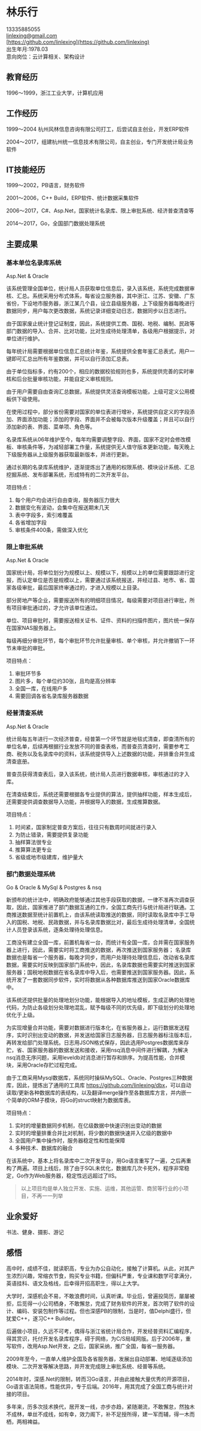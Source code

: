 林乐行
===========
13335885055  
linlexing@gmail.com  
[https://github.com/linlexing](https://github.com/linlexing)  
出生年月:1978.03  
意向岗位：云计算相关、架构设计  

教育经历
-------------
1996～1999，浙江工业大学，计算机应用

工作经历
-------------
1999～2004 杭州风林信息咨询有限公司打工，后尝试自主创业，开发ERP软件

2004～2017，组建杭州统一信息技术有限公司，自主创业，专门开发统计局业务软件

IT技能经历
-------------
1999～2002，PB语言，财务软件

2001～2006，C++ Build，ERP软件、统计数据采集软件

2006～2017，C#、Asp.Net，国家统计名录库、限上审批系统、经济普查清查等

2014～2017，Go，全国部门数据处理系统

主要成果
-------------
### 基本单位名录库系统 ###

Asp.Net & Oracle

该系统管理全国单位，统计局人员获取单位信息后，录入该系统，系统完成数据审核、汇总。系统采用分布式体系，每省设立服务器，其中浙江、江苏、安徽、广东省份，下设地市服务器，浙江某几个县，设立县级服务器，上下级服务器每晚进行数据同步，用户每次更改数据，系统记录详细变动日志，数据同步以日志进行。

由于国家废止统计登记证制度，因此，系统提供工商、国税、地税、编制、民政等部门数据的导入、合并、比对功能，比对生成待处理清单，各级用户根据提示，对单位进行维护。

每年统计局需要根据单位信息汇总统计年鉴，系统提供全套年鉴汇总表式，用户一键即可汇总出所有年鉴数据，并可以自行添加汇总表。

由于单位指标多，约有200个，相应的数据校验规则也多，系统提供完善的实时审核和后台批量审核功能，并能自定义审核规则。

由于用户需要自由查询汇总数据，系统提供灵活查询模板功能，上级可定义公用模板供下级使用。

在使用过程中，部分省份需要对国家的单位表进行增补，系统提供自定义的字段添加、界面添加功能；添加的字段、界面并不会被每次版本升级覆盖；并且可以自行添加新的表、界面、菜单项、角色等。

名录库系统从06年维护至今，每年均需要调整字段、界面，国家不定时会修改模板、审核条件等，为减轻部署工作量，系统提供无人值守版本更新功能，每天晚上下级服务器从上级服务器获取最新版本，并进行更新。

通过长期的名录库系统维护，逐渐提炼出了通用的权限系统、模块设计系统、汇总挖掘系统、发布部署系统，形成特有的二次开发平台。

项目特点：

1. 每个用户均会进行自由查询，服务器压力很大
2. 数据变化有波动，会集中在报送期末几天
3. 表中字段多，索引难覆盖
4. 各省增加字段
5. 审核条件400条，需做深入优化

### 限上审批系统 ###

Asp.Net & Oracle

国家统计局，将单位划分为规模以上、规模以下，规模以上的单位需要跟踪进行定报，而认定单位是否是规模以上，需要通过该系统报送，并经过县、地市、省、国家各级审批，最后国家终审通过的，才进入规模以上目录。

部分房地产等企业，需要报送所有的明细项目情况，每级需要对项目进行审批，所有项目审批通过的，才允许该单位通过。

单位、项目审批时，需要报送相关证书、证件、资料的扫描件图片，图片统一保存在国家NAS服务器上。

每级再细分审批环节，每个审批环节允许批量审核、单个审核，并允许撤销下一环节未审批的审批。

项目特点：

1. 审批环节多
2. 图片多，每个单位约30张，且均是高分辨率
3. 全国一库，在线用户多
4. 需要回调各省名录库服务器数据

### 经普清查系统 ###

Asp.Net & Oracle

统计局每五年进行一次经济普查，经普第一个环节就是地毯式清查，即查清所有的单位名单，后续再根据行业发放不同的普查表格，而普查员清查时，需要参考工商、税务以及名录库中的资料，该系统提供导入上述数据的功能，并排重合并生成清查底册。

普查员获得清查表后，录入该系统，统计局人员进行数据审核，审核通过的才入库。

在清查结束后，系统还需要根据各专业提供的算法，提供抽样功能，样本生成后，还需要提供调查数据导入功能，并根据导入的数据，生成推算数据。

项目特点：

1. 时间紧，国家制定普查方案后，往往只有数周时间就进行录入
2. 为防止错录，需要提供复录功能
3. 抽样算法很专业
4. 推算算法更专业
5. 省级或地市级建库，维护量大

### 部门数据处理系统 ###

Go & Oracle & MySql & Postgres & nsq

新颁布的统计法中，明确政府能够通过其他手段获取的数据，一律不准再次调查获取，因此，国家推进了部门数据互通的工作，全国工商先行与统计局进行联通。工商推送数据至统计前置机上，由该系统读取推送的数据，同时读取名录库中手工导入的国税、地税、民政数据，并与名录库数据比对，最后生成待处理清单，全国统计人员登录该系统，逐条处理待处理信息。

工商没有建立全国一库，前置机每省一台，而统计有全国一库，合并需在国家服务器上进行，因此，需要实时将工商推送的数据，再次推送到国家服务器； 名录库数据也是每省一个服务器，每晚才同步，而用户处理待处理信息后，改动省名录库数据，需要实时反映到国家部门系统中，因此，名录库数据也需要实时推送到国家服务器；国税地税数据在省名录库中导入后，也需要推送到国家服务器。因此，系统开发了一套数据同步软件，实时将数据从各种数据库推送到国家Oracle数据库中。

该系统还提供批量的处理地划分功能，能根据导入的地址模板，生成正确的处理地代码，为防止各级划分处理地混乱，赋予每级不同的优先级，即下级划分的处理地优化于上级。

为实现增量合并功能，需要对数据进行版本化，在省服务器上，运行数据发送程序，实时识别出变动的数据，并发送给国家日志服务器，日志服务器标注版本后，再转发给部门处理系统。日志用JSON格式保存，因此选用Postgres数据库来存贮，省、国家服务器的数据发送和接收，采用nsq消息中间件进行解耦，为解决nsq消息无序问题，采用leveldb对消息进行暂存和排序。为提高性能，合并模块，采用Oracle存贮过程完成。

由于工商采用Mysql数据库，系统同时操纵MySQL、Oracle、Postgres三种数据库，因此，提炼出了通用的工具库 <https://github.com/linlexing/dbx>，可以自动读取/更新各种数据库的表结构，以及翻译merge操作至各数据库方言，并内嵌一个简单的ORM子模块，将Go的struct映射为数据库表。

项目特点：

1. 实时的增量数据同步机制，在亿级数据中快速识别出变动的数据
2. 实时的增量排重合并比对机制，将少数的数据快速并入亿级的数据中
3. 全国用户集中操作时，服务器稳定性和性能保障
4. 多种技术、数据库的融合

在该系统中，基本上将名录库中二次开发平台，用Go语言重写了一遍，之后再重构了两遍。项目上线后，除了由于SQL未优化，数据库几次卡死外，程序非常稳定，Go作为Web服务器，稳定性远远超过了IIS。

>以上项目均是单人独立开发、实施、运维，其他运管、商贸等行业的小项目，不再一一列举

业余爱好
-------------
书法、健身、摄影、游记

感悟
-------------

高中时，成绩不佳，就读职高，专业为办公自动化，接触了计算机。从此，对其产生浓烈兴趣，常缩衣节食，购买专业书籍，但偏科严重，专业课和数学可拿满分，英语挂科、语文及格线，后幸得开招高职生，得以上大学。

大学时，深感机会不易，不敢浪费时间，认真听课。毕业后，曾遍投简历，屡屡被拒，后觅得一小公司栖身，不敢懈怠，完成了财务软件的开发，首次明了软件的设计、编码、安装包制作等过程。但也深感PB的限制，当是时，值Delphi盛行，但犹爱C++，遂习C++ Builder。

后遍做小项目，久远不可考，偶得与浙江省统计局合作，开发经普资料汇编程序，得其赏识，托付开发名录库程序，碍于网络，为C/S局域网版。后于2006年，重写软件，改用Asp.Net开发，之后，国家采纳，推广全国，每省一服务器。

2009年至今，一直单人维护全国及各省服务器，发展出自动部署、地域逐级添加模块、二次开发等解决思路，并开发完成限上审批系统、经普等系统。

2014年时，深感.Net的限制，转而习Go语言，并由此接触大量优秀的开源项目，Go语言语法简练，性能优异，专于后端。2016年，用其完成了全国工商与统计对接的项目。

多年来，历多次技术换代，居开发一线，亦步亦趋，紧随潮流，不敢懈怠，然独木不成林，单丝不成线，如有幸，效力阁下，补不足授所得，建一军而辅，得一木而栖，两相裨益。